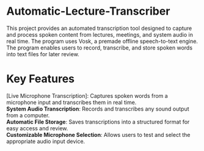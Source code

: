 # Automatic-Lecture-Transcriber
This project provides an automated transcription tool designed to capture and process spoken content from lectures, meetings, and system audio in real time. The program uses Vosk, a premade offline speech-to-text engine. The program enables users to record, transcribe, and store spoken words into text files for later review.

# Key Features
[Live Microphone Transcription]: Captures spoken words from a microphone input and transcribes them in real time.  
**System Audio Transcription**: Records and transcribes any sound output from a computer.  
**Automatic File Storage**: Saves transcriptions into a structured format for easy access and review.  
**Customizable Microphone Selection**: Allows users to test and select the appropriate audio input device.  

# 

